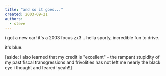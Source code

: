 ```yaml
---
title: "and so it goes..."
created: 2003-09-21
authors:
  - steve
---
```


i got a new car! it's a 2003 focus zx3 .. hella sporty, incredible fun to drive.

it's blue.

\[aside: i also learned that my credit is "excellent" - the rampant stupidity of my past fiscal transgressions and frivolities has not left me nearly the black eye i thought and feared! yeah!!\]
